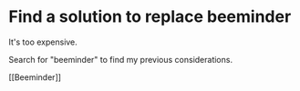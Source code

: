 # Find a solution to replace beeminder
It's too expensive.

Search for "beeminder" to find my previous considerations.

[[Beeminder]]

<!-- #p1 -->

<!-- {BearID:FD9AD5DD-43A8-4B94-9C4D-DEB8A74E0BFA-11651-0000C9966A36D7BD} -->
